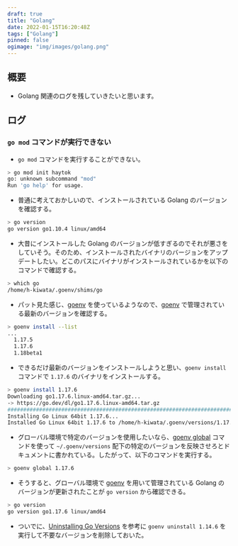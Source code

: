 ```yaml
---
draft: true
title: "Golang"
date: 2022-01-15T16:20:48Z
tags: ["Golang"]
pinned: false
ogimage: "img/images/golang.png"
---
```


## 概要

- Golang 関連のログを残していきたいと思います。

## ログ

### `go mod` コマンドが実行できない

- `go mod` コマンドを実行することができない。

```bash
> go mod init haytok
go: unknown subcommand "mod"
Run 'go help' for usage.
```

- 普通に考えておかしいので、インストールされている Golang のバージョンを確認する。

```bash
> go version
go version go1.10.4 linux/amd64
```

- 大昔にインストールした Golang のバージョンが低すぎるのでそれが悪さをしていそう。そのため、インストールされたバイナリのバージョンをアップデートしたい。どこのパスにバイナリがインストールされているかを以下のコマンドで確認する。

```bash
> which go
/home/h-kiwata/.goenv/shims/go
```

- パット見た感じ、[goenv](https://github.com/syndbg/goenv) を使っているようなので、[goenv](https://github.com/syndbg/goenv) で管理されている最新のバージョンを確認する。

```bash
> goenv install --list
...
  1.17.5
  1.17.6
  1.18beta1
```

- できるだけ最新のバージョンをインストールしようと思い、`goenv install` コマンドで `1.17.6` のバイナリをインストールする。

```bash
> goenv install 1.17.6
Downloading go1.17.6.linux-amd64.tar.gz...
-> https://go.dev/dl/go1.17.6.linux-amd64.tar.gz
###################################################################################################################################################################### 100.0%###################################################################################################################################################################### 100.0%
Installing Go Linux 64bit 1.17.6...
Installed Go Linux 64bit 1.17.6 to /home/h-kiwata/.goenv/versions/1.17.6
```

- グローバル環境で特定のバージョンを使用したいなら、[goenv global](https://github.com/syndbg/goenv/blob/d607f7155baae4bb127d73676a4b4b28d9c8f69b/COMMANDS.md#goenv-global) コマンドを使って `~/.goenv/versions` 配下の特定のバージョンを反映させろとドキュメントに書かれている。したがって、以下のコマンドを実行する。

```bash
> goenv global 1.17.6
```

- そうすると、グローバル環境で [goenv](https://github.com/syndbg/goenv) を用いて管理されている Golang のバージョンが更新されたことが `go version` から確認できる。

```bash
> go version
go version go1.17.6 linux/amd64
```

- ついでに、[Uninstalling Go Versions](https://github.com/syndbg/goenv/blob/master/INSTALL.md#uninstalling-go-versions) を参考に `goenv uninstall 1.14.6` を実行して不要なバージョンを削除しておいた。

